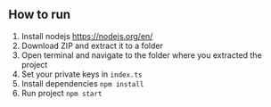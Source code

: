 ## How to run

1. Install nodejs https://nodejs.org/en/
2. Download ZIP and extract it to a folder
3. Open terminal and navigate to the folder where you extracted the project
4. Set your private keys in `index.ts`
5. Install dependencies `npm install`
6. Run project `npm start`

